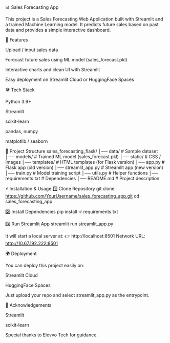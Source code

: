 📊 Sales Forecasting App

This project is a Sales Forecasting Web Application built with Streamlit and a trained Machine Learning model.
It predicts future sales based on past data and provides a simple interactive dashboard.

🚀 Features

Upload / input sales data

Forecast future sales using ML model (sales_forecast.pkl)

Interactive charts and clean UI with Streamlit

Easy deployment on Streamlit Cloud or HuggingFace Spaces

🛠️ Tech Stack

Python 3.9+

Streamlit

scikit-learn

pandas, numpy

matplotlib / seaborn

📂 Project Structure
sales_forecasting_flask/
│── data/                # Sample dataset
│── models/              # Trained ML model (sales_forecast.pkl)
│── static/              # CSS / Images
│── templates/           # HTML templates (for Flask version)
│── app.py               # Flask app (old version)
│── streamlit_app.py     # Streamlit app (new version)
│── train.py             # Model training script
│── utils.py             # Helper functions
│── requirements.txt     # Dependencies
│── README.md            # Project description

⚡ Installation & Usage
1️⃣ Clone Repository
git clone https://github.com/YourUsername/sales_forecasting_app.git
cd sales_forecasting_app

2️⃣ Install Dependencies
pip install -r requirements.txt

3️⃣ Run Streamlit App
streamlit run streamlit_app.py


It will start a local server at:
👉 http://localhost:8501
Network URL: http://10.67.192.222:8501

🌍 Deployment

You can deploy this project easily on:

Streamlit Cloud

HuggingFace Spaces

Just upload your repo and select streamlit_app.py as the entrypoint.

 
🙌 Acknowledgements

Streamlit

scikit-learn

Special thanks to Elevvo Tech
 for guidance.